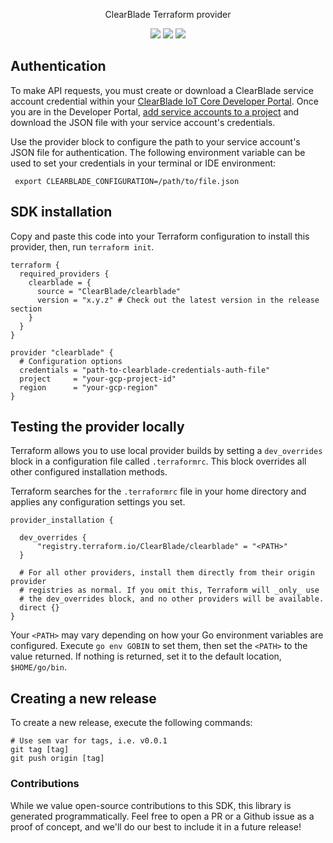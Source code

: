 <div align="center">
   <p>ClearBlade Terraform provider</p>
   <a href="https://clearblade.atlassian.net/wiki/spaces/IC/overview"><img src="https://img.shields.io/static/v1?label=Docs&message=API Ref&color=000000&style=for-the-badge" /></a>
   <a href="https://clearblade.atlassian.net/wiki/spaces/IC/pages/2399109225/ClearBlade+Terraform+provider"><img src="https://img.shields.io/static/v1?label=Docs&message=SDK&color=003300&style=for-the-badge" /></a>
  <a href="https://opensource.org/licenses/MPL-2.0"><img src="https://img.shields.io/badge/License-MPL-blue.svg?style=for-the-badge" /></a>
</div>

## Authentication

To make API requests, you must create or download a ClearBlade service account credential within your [ClearBlade IoT Core Developer Portal](https://iot.clearblade.com/iot-core/). Once you are in the Developer Portal, [add service accounts to a project](https://clearblade.atlassian.net/wiki/spaces/IC/pages/2240675843/) and download the JSON file with your service account's credentials.

Use the provider block to configure the path to your service account's JSON file for authentication. The following environment variable can be used to set your credentials in your terminal or IDE environment:

```
 export CLEARBLADE_CONFIGURATION=/path/to/file.json
```

<!-- Start SDK Installation -->

## SDK installation

Copy and paste this code into your Terraform configuration to install this provider, then, run `terraform init`.

```hcl
terraform {
  required_providers {
    clearblade = {
      source = "ClearBlade/clearblade"
      version = "x.y.z" # Check out the latest version in the release section
    }
  }
}

provider "clearblade" {
  # Configuration options
  credentials = "path-to-clearblade-credentials-auth-file"
  project     = "your-gcp-project-id"
  region      = "your-gcp-region"
}
```

<!-- End SDK Installation -->

## Testing the provider locally

Terraform allows you to use local provider builds by setting a `dev_overrides` block in a configuration file called `.terraformrc`. This block overrides all other configured installation methods.

Terraform searches for the `.terraformrc` file in your home directory and applies any configuration settings you set.

```
provider_installation {

  dev_overrides {
      "registry.terraform.io/ClearBlade/clearblade" = "<PATH>"
  }

  # For all other providers, install them directly from their origin provider
  # registries as normal. If you omit this, Terraform will _only_ use
  # the dev_overrides block, and no other providers will be available.
  direct {}
}
```

Your `<PATH>` may vary depending on how your Go environment variables are configured. Execute `go env GOBIN` to set them, then set the `<PATH>` to the value returned. If nothing is returned, set it to the default location, `$HOME/go/bin`.

## Creating a new release

To create a new release, execute the following commands:

```shell
# Use sem var for tags, i.e. v0.0.1
git tag [tag]
git push origin [tag]
```

### Contributions

While we value open-source contributions to this SDK, this library is generated programmatically.
Feel free to open a PR or a Github issue as a proof of concept, and we'll do our best to include it in a future release!
